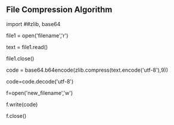 File Compression Algorithm
----------------------
import ##zlib, base64

file1 = open('filename','r')

text = file1.read()

file1.close()

code = base64.b64encode(zlib.compress(text.encode('utf-8'),9))

code=code.decode('utf-8')

f=open('new_filename','w')

f.write(code)

f.close()
